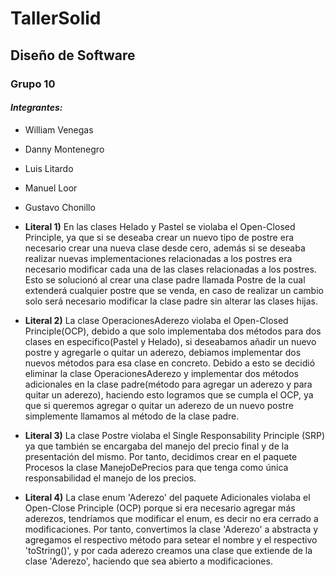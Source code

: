 # TallerSolid

## Diseño de Software

### Grupo 10

#### _Integrantes:_

- William Venegas
- Danny Montenegro
- Luis Litardo
- Manuel Loor
- Gustavo Chonillo


- **Literal 1)** En las clases Helado y Pastel se violaba el Open-Closed Principle, ya que si se deseaba crear 
un nuevo tipo de postre era necesario crear una nueva clase desde cero, además si se deseaba realizar nuevas implementaciones
relacionadas a los postres era necesario modificar cada una de las clases relacionadas a los postres. Esto se solucionó al 
crear una clase padre llamada Postre de la cual extenderá cualquier postre que se venda, en caso de realizar un cambio 
solo será necesario modificar la clase padre sin alterar las clases hijas.

- **Literal 2)**  La clase OperacionesAderezo violaba el Open-Closed Principle(OCP), debido a que solo implementaba dos métodos para dos clases en especifico(Pastel y Helado), si deseabamos añadir un nuevo postre y agregarle o quitar un aderezo, debiamos implementar dos nuevos métodos para esa clase en concreto. Debido a esto se decidió eliminar la clase OperacionesAderezo y implementar dos métodos adicionales en la clase padre(método para agregar un aderezo y para quitar un aderezo), haciendo esto logramos que se cumpla el OCP, ya que si queremos agregar o quitar un aderezo de un nuevo postre simplemente llamamos al método de la clase padre.

- **Literal 3)** La clase Postre violaba el Single Responsability Principle (SRP) ya que también se encargaba del manejo del precio final y de la presentación del mismo.
Por tanto, decidimos crear en el paquete Procesos la clase ManejoDePrecios para que tenga como única responsabilidad el manejo de los precios.

- **Literal 4)** La clase enum 'Aderezo' del paquete Adicionales violaba el Open-Close Principle (OCP) porque si era necesario agregar más aderezos, tendríamos que modificar el enum, es decir no era cerrado a modificaciones. Por tanto, convertimos la clase 'Aderezo' a abstracta y agregamos el respectivo método para setear el nombre y el respectivo 'toString()', y por cada aderezo creamos una clase que extiende de la clase 'Aderezo', haciendo que sea abierto a modificaciones.
